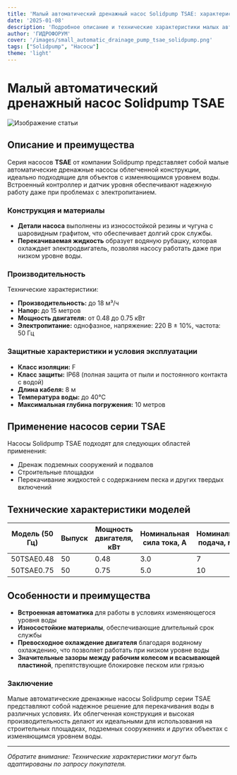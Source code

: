 ```yaml
---
title: 'Малый автоматический дренажный насос Solidpump TSAE: характеристики и применение'
date: '2025-01-08'
description: 'Подробное описание и технические характеристики малых автоматических дренажных насосов Solidpump серии TSAE.'
author: 'ГИДРОФОРУМ'
cover: '/images/small_automatic_drainage_pump_tsae_solidpump.png'
tags: ["Solidpump", "Насосы"]
theme: 'light'
---
```


# Малый автоматический дренажный насос Solidpump TSAE

![Изображение статьи](/images/small_automatic_drainage_pump_tsae_solidpump.png)

## Описание и преимущества

Серия насосов **TSAE** от компании Solidpump представляет собой малые автоматические дренажные насосы облегченной конструкции, идеально подходящие для объектов с изменяющимся уровнем воды. Встроенный контроллер и датчик уровня обеспечивают надежную работу даже при проблемах с электропитанием.

### Конструкция и материалы

- **Детали насоса** выполнены из износостойкой резины и чугуна с шаровидным графитом, что обеспечивает долгий срок службы.
- **Перекачиваемая жидкость** образует водяную рубашку, которая охлаждает электродвигатель, позволяя насосу работать даже при низком уровне воды.

### Производительность

Технические характеристики:
- **Производительность:** до 18 м³/ч
- **Напор:** до 15 метров
- **Мощность двигателя:** от 0.48 до 0.75 кВт
- **Электропитание:** однофазное, напряжение: 220 В ± 10%, частота: 50 Гц

### Защитные характеристики и условия эксплуатации

- **Класс изоляции:** F
- **Класс защиты:** IP68 (полная защита от пыли и постоянного контакта с водой)
- **Длина кабеля:** 8 м
- **Температура воды:** до 40°C
- **Максимальная глубина погружения:** 10 метров

## Применение насосов серии TSAE

Насосы Solidpump TSAE подходят для следующих областей применения:
- Дренаж подземных сооружений и подвалов
- Строительные площадки
- Перекачивание жидкостей с содержанием песка и других твердых включений

## Технические характеристики моделей

| Модель (50 Гц) | Выпуск | Мощность двигателя, кВт | Номинальная сила тока, A | Номинальная подача, м³/ч | Номинальный напор, м | Максимальная подача, м³/ч | Максимальный напор, м | Свободный проход, мм |
|-----------------|--------|-------------------------|----------------------------|---------------------------|-----------------------|-----------------------------|-----------------------|----------------------|
| 50TSAE0.48      | 50     | 0.48                    | 3.0                        | 7                         | 8                     | 13.5                       | 11.5                 | 6                    |
| 50TSAE0.75      | 50     | 0.75                    | 5.0                        | 10                        | 11                    | 18                         | 15                   | 6                    |

## Особенности и преимущества

- **Встроенная автоматика** для работы в условиях изменяющегося уровня воды
- **Износостойкие материалы**, обеспечивающие длительный срок службы
- **Превосходное охлаждение двигателя** благодаря водяному охлаждению, что позволяет работать при низком уровне воды
- **Значительные зазоры между рабочим колесом и всасывающей пластиной**, препятствующие блокировке песком или грязью

### Заключение

Малые автоматические дренажные насосы Solidpump серии TSAE представляют собой надежное решение для перекачивания воды в различных условиях. Их облегченная конструкция и высокая производительность делают их идеальными для использования на строительных площадках, подземных сооружениях и других объектах с изменяющимся уровнем воды.

---

*Обратите внимание: Технические характеристики могут быть адаптированы по запросу покупателя.*
